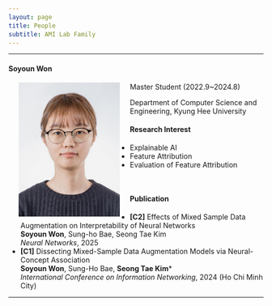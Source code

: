 ```yaml
---
layout: page
title: People 
subtitle: AMI Lab Family
---
```


<hr>

#### Soyoun Won
  
<img src="https://raw.githubusercontent.com/ailabkhu/ailabkhu.github.io/master/img/SoyeonOne.jpg" width="200" height="265" align="left" hspace="20" />            
Master Student (2022.9~2024.8)   

Department of Computer Science and Engineering, Kyung Hee University         
             
#### Research Interest
* Explainable AI
* Feature Attribution
* Evaluation of Feature Attribution
<br>

#### Publication
- **[C2]** Effects of Mixed Sample Data Augmentation on Interpretability of Neural Networks                                                                                       
**Soyoun Won**, Sung-ho Bae, Seong Tae Kim           
_Neural Networks_, 2025
- **[C1]** Dissecting Mixed-Sample Data Augmentation Models via Neural-Concept Association                                      
**Soyoun Won**, Sung-Ho Bae, **Seong Tae Kim***         
_International Conference on Information Networking_, 2024 (Ho Chi Minh City)

<hr>
